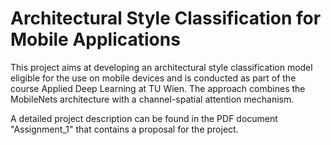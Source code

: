 # Architectural Style Classification for Mobile Applications

This project aims at developing an architectural style classification model eligible for the use on mobile devices and is conducted as part of the course Applied Deep Learning at TU Wien. The approach combines the MobileNets architecture with a channel-spatial attention mechanism.

A detailed project description can be found in the PDF document "Assignment_1" that contains a proposal for the project.
